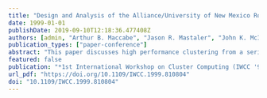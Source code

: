```yaml
---
title: "Design and Analysis of the Alliance/University of New Mexico Roadrunner Linux SMP SuperCluster"
date: 1999-01-01
publishDate: 2019-09-10T12:18:36.477408Z
authors: [admin, "Arthur B. Maccabe", "Jason R. Mastaler", "John K. McIver III", "Patricia A. Kovatch"]
publication_types: ["paper-conference"]
abstract: "This paper discusses high performance clustering from a series of critical topics: architectural design, system software infrastructure, and programming environment. This is accomplished through an overview of a large scale, high performance SuperCluster (Roadrunner). This SuperCluster is based almost entirely on freely available, vendor-independent software: for example, its operating system (Linux), job scheduler (PBS), compilers (GNU/EGCS), and parallel programming libraries (MPI). The Globus toolkit, also available for this platform allows high performance distributed computing applications to use geographical distributed resources such as this SuperCluster. In addition to describing the design and analysis of the Roadrunner SuperCluster we provide experimental analyses from grand challenge applications and future directions for SuperClusters."
featured: false
publication: "*1st International Workshop on Cluster Computing (IWCC '99), 2-3 December 1999, Melbourne, Australia*"
url_pdf: "https://doi.org/10.1109/IWCC.1999.810804"
doi: "10.1109/IWCC.1999.810804"
---
```


